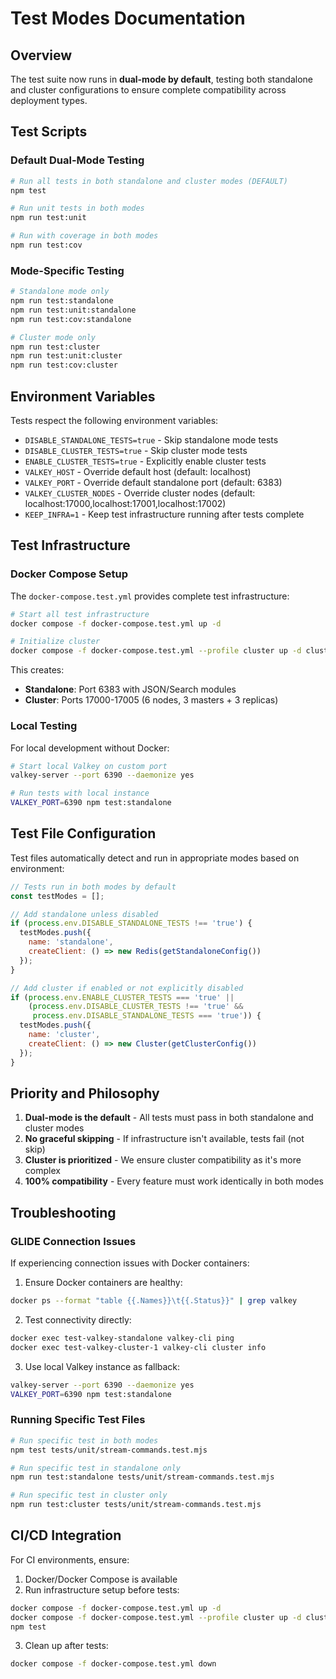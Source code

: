 # Test Modes Documentation

## Overview

The test suite now runs in **dual-mode by default**, testing both standalone and cluster configurations to ensure complete compatibility across deployment types.

## Test Scripts

### Default Dual-Mode Testing

```bash
# Run all tests in both standalone and cluster modes (DEFAULT)
npm test

# Run unit tests in both modes
npm run test:unit

# Run with coverage in both modes
npm run test:cov
```

### Mode-Specific Testing

```bash
# Standalone mode only
npm run test:standalone
npm run test:unit:standalone
npm run test:cov:standalone

# Cluster mode only
npm run test:cluster
npm run test:unit:cluster
npm run test:cov:cluster
```

## Environment Variables

Tests respect the following environment variables:

- `DISABLE_STANDALONE_TESTS=true` - Skip standalone mode tests
- `DISABLE_CLUSTER_TESTS=true` - Skip cluster mode tests  
- `ENABLE_CLUSTER_TESTS=true` - Explicitly enable cluster tests
- `VALKEY_HOST` - Override default host (default: localhost)
- `VALKEY_PORT` - Override default standalone port (default: 6383)
- `VALKEY_CLUSTER_NODES` - Override cluster nodes (default: localhost:17000,localhost:17001,localhost:17002)
- `KEEP_INFRA=1` - Keep test infrastructure running after tests complete

## Test Infrastructure

### Docker Compose Setup

The `docker-compose.test.yml` provides complete test infrastructure:

```bash
# Start all test infrastructure
docker compose -f docker-compose.test.yml up -d

# Initialize cluster
docker compose -f docker-compose.test.yml --profile cluster up -d cluster-init
```

This creates:
- **Standalone**: Port 6383 with JSON/Search modules
- **Cluster**: Ports 17000-17005 (6 nodes, 3 masters + 3 replicas)

### Local Testing

For local development without Docker:

```bash
# Start local Valkey on custom port
valkey-server --port 6390 --daemonize yes

# Run tests with local instance
VALKEY_PORT=6390 npm test:standalone
```

## Test File Configuration

Test files automatically detect and run in appropriate modes based on environment:

```javascript
// Tests run in both modes by default
const testModes = [];

// Add standalone unless disabled
if (process.env.DISABLE_STANDALONE_TESTS !== 'true') {
  testModes.push({
    name: 'standalone',
    createClient: () => new Redis(getStandaloneConfig())
  });
}

// Add cluster if enabled or not explicitly disabled
if (process.env.ENABLE_CLUSTER_TESTS === 'true' || 
    (process.env.DISABLE_CLUSTER_TESTS !== 'true' && 
     process.env.DISABLE_STANDALONE_TESTS === 'true')) {
  testModes.push({
    name: 'cluster',
    createClient: () => new Cluster(getClusterConfig())
  });
}
```

## Priority and Philosophy

1. **Dual-mode is the default** - All tests must pass in both standalone and cluster modes
2. **No graceful skipping** - If infrastructure isn't available, tests fail (not skip)
3. **Cluster is prioritized** - We ensure cluster compatibility as it's more complex
4. **100% compatibility** - Every feature must work identically in both modes

## Troubleshooting

### GLIDE Connection Issues

If experiencing connection issues with Docker containers:

1. Ensure Docker containers are healthy:
```bash
docker ps --format "table {{.Names}}\t{{.Status}}" | grep valkey
```

2. Test connectivity directly:
```bash
docker exec test-valkey-standalone valkey-cli ping
docker exec test-valkey-cluster-1 valkey-cli cluster info
```

3. Use local Valkey instance as fallback:
```bash
valkey-server --port 6390 --daemonize yes
VALKEY_PORT=6390 npm test:standalone
```

### Running Specific Test Files

```bash
# Run specific test in both modes
npm test tests/unit/stream-commands.test.mjs

# Run specific test in standalone only
npm run test:standalone tests/unit/stream-commands.test.mjs

# Run specific test in cluster only
npm run test:cluster tests/unit/stream-commands.test.mjs
```

## CI/CD Integration

For CI environments, ensure:

1. Docker/Docker Compose is available
2. Run infrastructure setup before tests:
```bash
docker compose -f docker-compose.test.yml up -d
docker compose -f docker-compose.test.yml --profile cluster up -d cluster-init
npm test
```

3. Clean up after tests:
```bash
docker compose -f docker-compose.test.yml down
```